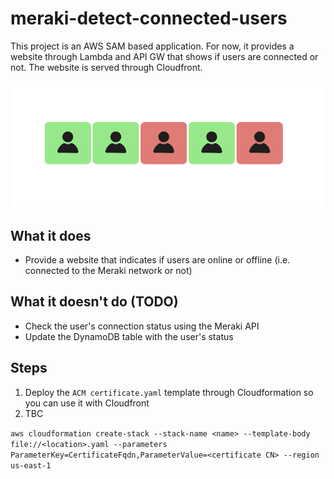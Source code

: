 
# meraki-detect-connected-users
This project is an AWS SAM based application. For now, it provides a website through Lambda and API GW that shows if users are connected or not. The website is served through Cloudfront.

![](https://github.com/FreeBeerComeHere/meraki-detect-connected-users/blob/main/sample.png?raw=true)

## What it does
- Provide a website that indicates if users are online or offline (i.e. connected to the Meraki network or not)

## What it doesn't do (TODO)
- Check the user's connection status using the Meraki API
- Update the DynamoDB table with the user's status

## Steps
1. Deploy the `ACM certificate.yaml` template through Cloudformation so you can use it with Cloudfront
2. TBC

```aws cloudformation create-stack --stack-name <name> --template-body file://<location>.yaml --parameters ParameterKey=CertificateFqdn,ParameterValue=<certificate CN> --region us-east-1```